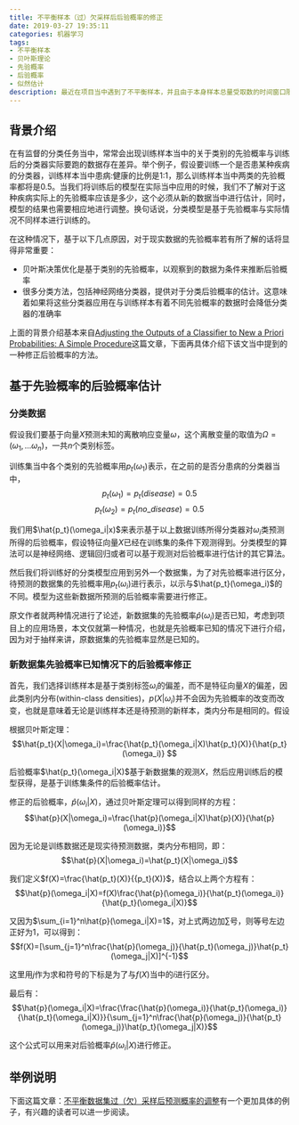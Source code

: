 ```yaml
---
title: 不平衡样本（过）欠采样后后验概率的修正
date: 2019-03-27 19:35:11
categories: 机器学习
tags:
- 不平衡样本
- 贝叶斯理论
- 先验概率
- 后验概率
- 似然估计
description: 最近在项目当中遇到了不平衡样本，并且由于本身样本总量受取数的时间窗口限制的原因，样本已经不平衡到无法建模的地步，在扩大取样窗口的同时也瞄了一眼业务上线以来所有的标签为1的样本数量，也少到了不得不进行欠采样来进行平衡才能够愉快的建模的地步。而样本分布的改变（先验概率）比如对模型的预测概率（后验概率）有所影响，为了能够将模型结果能够准确地在新数据（假设与抽样前样本同分布）进行部署，需要根据抽样前后的先验概率对模型预测的后验概率进行修正。
---
```


## 背景介绍
在有监督的分类任务当中，常常会出现训练样本当中的关于类别的先验概率与训练后的分类器实际要跑的数据存在差异。举个例子，假设要训练一个是否患某种疾病的分类器，训练样本当中患病:健康的比例是1:1，那么训练样本当中两类的先验概率都将是0.5。当我们将训练后的模型在实际当中应用的时候，我们不了解对于这种疾病实际上的先验概率应该是多少，这个必须从新的数据当中进行估计，同时，模型的结果也需要相应地进行调整。换句话说，分类模型是基于先验概率与实际情况不同样本进行训练的。

在这种情况下，基于以下几点原因，对于现实数据的先验概率若有所了解的话将显得非常重要：
- 贝叶斯决策优化是基于类别的先验概率，以观察到的数据为条件来推断后验概率
- 很多分类方法，包括神经网络分类器，提供对于分类后验概率的估计。这意味着如果将这些分类器应用在与训练样本有着不同先验概率的数据时会降低分类器的准确率

上面的背景介绍基本来自[Adjusting the Outputs of a Classiﬁer to New a Priori Probabilities: A Simple Procedure](http://www.isys.ucl.ac.be/staff/marco/Publications/Saerens2002a.pdf)这篇文章，下面再具体介绍下该文当中提到的一种修正后验概率的方法。

## 基于先验概率的后验概率估计
### 分类数据

假设我们要基于向量${X}$预测未知的离散响应变量${\omega}$，这个离散变量的取值为$\Omega=(\omega_{1},...\omega_{n})$，一共$n$个类别标签。

训练集当中各个类别的先验概率用$p_t(\omega_1)$表示，在之前的是否分患病的分类器当中，$$p_t(\omega_1)=p_t(disease)=0.5$$$$p_t(\omega_2)=p_t(no\_disease)=0.5$$

我们用$\hat{p_t}(\omega_i|x)$来表示基于以上数据训练所得分类器对$\omega_i$类预测所得的后验概率，假设特征向量$X$已经在训练集的条件下观测得到。分类模型的算法可以是神经网络、逻辑回归或者可以基于观测对后验概率进行估计的其它算法。

然后我们将训练好的分类模型应用到另外一个数据集，为了对先验概率进行区分，待预测的数据集的先验概率用$p_t(\omega_i)$进行表示，以示与$\hat{p_t}(\omega_i)$的不同。模型为这些新数据所预测的后验概率需要进行修正。

原文作者就两种情况进行了论述，新数据集的先验概率$\hat{p}(\omega_i)$是否已知，考虑到项目上的应用场景，本文仅就第一种情况，也就是先验概率已知的情况下进行介绍，因为对于抽样来讲，原数据集的先验概率显然是已知的。

### 新数据集先验概率已知情况下的后验概率修正

首先，我们选择训练样本是基于类别标签$\omega_i$的偏差，而不是特征向量$X$的偏差，因此类别内分布(within-class densities)，$p(X|\omega_i)$并不会因为先验概率的改变而改变，也就是意味着无论是训练样本还是待预测的新样本，类内分布是相同的。假设

根据贝叶斯定理：$$\hat{p_t}(X|\omega_i)=\frac{\hat{p_t}(\omega_i|X)\hat{p_t}(X)}{\hat{p_t}(\omega_i)}       $$

后验概率$\hat{p_t}(\omega_i|X)$基于新数据集的观测$X$，然后应用训练后的模型获得，是基于训练集条件的后验概率估计。 

修正的后验概率，$\hat{p}(\omega_i|X)$，通过贝叶斯定理可以得到同样的方程：$$\hat{p}(X|\omega_i)=\frac{\hat{p}(\omega_i|X)\hat{p}(X)}{\hat{p}(\omega_i)}$$

因为无论是训练数据还是现实待预测数据，类内分布相同，即：$$\hat{p}(X|\omega_i)=\hat{p_t}(X|\omega_i)$$

我们定义$f(X)=\frac{\hat{p_t}(X)}{{p_t}(X)}$，结合以上两个方程有：$$\hat{p}(\omega_i|X)=f(X)\frac{\hat{p}(\omega_i)}{\hat{p_t}(\omega_i)}{\hat{p_t}(\omega_i|X)}$$

又因为$\sum_{i=1}^n\hat{p}(\omega_i|X)=1$，对上式两边加$\sum$号，则等号左边正好为$1$，可以得到：$$f(X)=[\sum_{j=1}^n\frac{\hat{p}(\omega_j)}{\hat{p_t}(\omega_j)}\hat{p_t}(\omega_j|X)]^{-1}$$

这里用$j$作为求和符号的下标是为了与$f(X)$当中的$i$进行区分。

最后有：$$\hat{p}(\omega_i|X)=\frac{\frac{\hat{p}(\omega_i)}{\hat{p_t}(\omega_i)}{\hat{p_t}(\omega_i|X)}}{\sum_{j=1}^n\frac{\hat{p}(\omega_j)}{\hat{p_t}(\omega_j)}\hat{p_t}(\omega_j|X)}$$

这个公式可以用来对后验概率$\hat{p}(\omega_i|X)$进行修正。

## 举例说明

下面这篇文章：[不平衡数据集过（欠）采样后预测概率的调整](https://blog.csdn.net/nickzzzhu/article/details/83821372)有一个更加具体的例子，有兴趣的读者可以进一步阅读。




